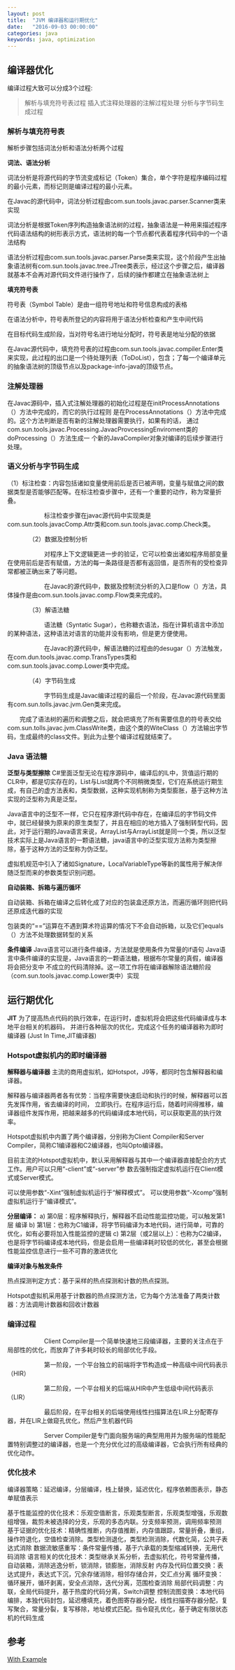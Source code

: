 ```yaml
---
layout: post
title:  "JVM 编译器和运行期优化"
date:   "2016-09-03 00:00:00"
categories: java
keywords: java, optimization
---
```


## 编译器优化

编译过程大致可以分成3个过程:

> 解析与填充符号表过程
> 插入式注释处理器的注解过程处理
> 分析与字节码生成过程

### 解析与填充符号表
解析步骤包括词法分析和语法分析两个过程

**词法、语法分析**

词法分析是将源代码的字节流变成标记（Token）集合，单个字符是程序编码过程的最小元素，而标记则是编译过程的最小元素。

在Javac的源代码中，词法分析过程由com.sun.tools.javac.parser.Scanner类来实现

词法分析是根据Token序列构造抽象语法树的过程，抽象语法是一种用来描述程序代码语法结构的树形表示方式，语法树的每一个节点都代表着程序代码中的一个语法结构

语法分析过程由com.sun.tools.javac.parser.Parse类来实现，这个阶段产生出抽象语法树有com.sun.tools.javac.tree.JTree类表示，经过这个步骤之后，编译器就基本不会再对源代码文件进行操作了，后续的操作都建立在抽象语法树上

**填充符号表**

符号表（Symbol Table）是由一组符号地址和符号信息构成的表格

在语法分析中，符号表所登记的内容将用于语法分析检查和产生中间代码

在目标代码生成阶段，当对符号名进行地址分配时，符号表是地址分配的依据

在Javac源代码中，填充符号表的过程由com.sun.tools.javac.compiler.Enter类来实现，此过程的出口是一个待处理列表（ToDoList），包含；了每一个编译单元的抽象语法树的顶级节点以及package-info-java的顶级节点。

### 注解处理器

在Javac源码中，插入式注解处理器的初始化过程是在initProcessAnnotations（）方法中完成的，而它的执行过程则
是在ProcessAnnotations（）方法中完成的。这个方法判断是否有新的注解处理器需要执行，如果有的话，
通过com.sun.tools.javac.Processing.JavacProvcessingEnviroment类的doProcessing（）方法生成一
个新的JavaCompiler对象对编译的后续步骤进行处理。

### 语义分析与字节码生成

（1）标注检查：内容包括诸如变量使用前后是否已被声明，变量与赋值之间的数据类型是否能够匹配等。在标注检查步骤中，还有一个重要的动作，称为常量折叠。

　　　　　　标注检查步骤在javac源代码中实现类是com.sun.tools.javacComp.Attr类和com.sun.tools.javac.comp.Check类。

　　　　（2）数据及控制分析

　　　　　　对程序上下文逻辑更进一步的验证，它可以检查出诸如程序局部变量在使用前后是否有赋值，方法的每一条路径是否都有返回值，是否所有的受检查异常都被正确出来了等问题。

　　　　　　在Javac的源代码中，数据及控制流分析的入口是flow（）方法，具体操作是由com.sun.tools.javac.comp.Flow类来完成的。

　　　　（3）解语法糖

　　　　　　语法糖（Syntatic Sugar），也称糖衣语法，指在计算机语言中添加的某种语法，这种语法对语言的功能并没有影响，但是更方便使用。

　　　　　　在Javac的源代码中，解语法糖的过程由的desugar（）方法触发，在com.dun.tools.javac.comp.TransTypes类和com.sun.tools.javac.comp.Lower类中完成。

　　　　（4）字节码生成

　　　　　　字节码生成是Javac编译过程的最后一个阶段，在Javac源代码里面有com.sun.tolls.javac.jvm.Gen类来完成。

　　完成了语法树的遍历和调整之后，就会把填充了所有需要信息的符号表交给com.sun.tolls.javac.jvm.ClassWrite类，由这个类的WiteClass（）方法输出字节码，生成最终的class文件。到此为止整个编译过程就结束了。 


### Java 语法糖

**泛型与类型擦除**
C#里面泛型无论在程序源码中，编译后的IL中，货值运行期的CLR中，都是切实存在的，List<int>与List<string>就两个不同稍微类型，它们在系统运行期生成，有自己的虚方法表和，类型数据，这种实现机制称为类型膨胀，基于这种方法实现的泛型称为真是泛型。

Java语言中的泛型不一样，它只在程序源代码中存在，在编译后的字节码文件中，就已经替换为原来的原生类型了，并且在相应的地方插入了强制转型代码，因此，对于运行期的Java语言来说，ArrayList<String>与ArrayList<int>就是同一个类，所以泛型技术实际上是Java语言的一颗语法糖，java语言中的泛型实现方法称为类型擦除，基于这种方法的泛型称为伪泛型。

虚拟机规范中引入了诸如Signature，LocalVariableType等新的属性用于解决伴随泛型而来的参数类型识别问题。

**自动装箱、拆箱与遍历循环**

自动装箱、拆箱在编译之后转化成了对应的包装盒还原方法，而遍历循环则把代码还原成迭代器的实现

包装类的“==”运算在不遇到算术符运算的情况下不会自动拆箱，以及它们equals（）方法不处理数据转型的关系

**条件编译**
Java语言可以进行条件编译，方法就是使用条件为常量的if语句
Java语言中条件编译的实现是，Java语言的一颗语法糖，根据布尔常量的真假，编译器将会把分支中
不成立的代码清除掉。这一项工作将在编译器解除语法糖阶段（com.sun.tools.javac.comp.Lower类中）实现


## 运行期优化

**JIT**
为了提高热点代码的执行效率，在运行时，虚拟机将会把这些代码编译成与本地平台相关的机器码，
并进行各种层次的优化，完成这个任务的编译器称为即时编译器 (Just In Time,JIT编译器)

### Hotspot虚拟机内的即时编译器

**解释器与编译器**
主流的商用虚拟机，如Hotspot，J9等，都同时包含解释器和编译器。

解释器与编译器两者各有优势：当程序需要快速启动和执行的时候，解释器可以首先发挥作用，省去编译的时间，
立即执行。在程序运行后，随着时间得推移，编译器组件发挥作用，把越来越多的代码编译成本地代码，可以获取更高的执行效率。

Hotspot虚拟机中内置了两个编译器，分别称为Client Compiler和Server Compiler，简称C1编译器和C2编译器，也叫Opto编译器。

目前主流的Hotspot虚拟机中，默认采用解释器与其中一个编译器直接配合的方式工作。用户可以只用“-client”或“-server”参
数去强制指定虚拟机运行在Client模式或Server模式。

可以使用参数“-Xint”强制虚拟机运行于“解释模式”。
可以使用参数“-Xcomp”强制虚拟机运行于“编译模式”。

**分层编译：**
a) 第0层：程序解释执行，解释器不启动性能监控功能，可以触发第1层 编译
b) 第1层：也称为C1编译，将字节码编译为本地代码，进行简单，可靠的优化，如有必要将加入性能监控的逻辑
c) 第2层（或2层以上）：也称为C2编译，也是将字节码编译成本地代码，但是会启用一些编译耗时较低的优化，甚至会根据性能监控信息进行一些不可靠的激进优化

**编译对象与触发条件**

热点探测判定方式：基于采样的热点探测和计数的热点探测。

Hotspot虚拟机采用基于计数器的热点探测方法，它为每个方法准备了两类计数器：方法调用计数器和回收计数器

### 编译过程
　　　　　　Client Compiler是一个简单快速地三段编译器，主要的关注点在于局部性的优化，而放弃了许多耗时较长的局部优化手段。

　　　　　　第一阶段，一个平台独立的前端将字节构造成一种高级中间代码表示（HIR）

　　　　　　第二阶段，一个平台相关的后端从HIR中产生低级中间代码表示（LIR）

　　　　　　最后阶段，在平台相关的后端使用线性扫描算法在LIR上分配寄存器，并在LIR上做窥孔优化，然后产生机器代码

　　　　　　Server Compiler是专门面向服务端的典型用用并为服务端的性能配置特别调整过的编译器，也是一个充分优化过的高级编译器，它会执行所有经典的优化动作。 



### 优化技术
编译器策略：延迟编译，分层编译，栈上替换，延迟优化，程序依赖图表示，静态单赋值表示

基于性能监控的优化技术：乐观空值断言，乐观类型断言，乐观类型增强，乐观数组增强，裁剪未被选择的分支，乐观的多态内联。分支频率预测，调用频率预测
基于证据的优化技术：精确性推断，内存值推断，内存值跟踪，常量折叠，重组，操作符退化，空值检查消除。类型检测退化，类型检测消除，代数化简，公共子表达式消除
数据流敏感重写：条件常量传播，基于六承载的类型缩减转换，无用代码消除
语言相关的优化技术：类型继承关系分析，去虚拟机化，符号常量传播，自动装箱，消除逃逸分析，锁消除，锁膨胀，消除反射
内存及代码位置交换：表达式提升，表达式下沉，冗余存储消除，相邻存储合并，交汇点分离
循环变换：循环展开，循环剥离，安全点消除，迭代分离，范围检查消除
局部代码调整：内联，全局代码提升，基于热度的代码分离，Switch调整
控制流图变换：本地代码编排，本独代码封包，延迟槽填充，着色图寄存器分配，线性扫描寄存器分配，复写聚合，常量分裂，复写移除，地址模式匹配。指令窥孔优化，基于确定有限状态机的代码生成



## 参考

[With Example](http://blog.csdn.net/pacosonswjtu/article/details/51045611)



